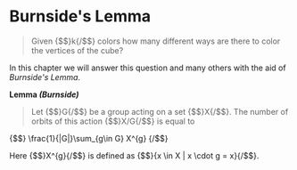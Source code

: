 # Burnside's Lemma
> Given {$$}k{/$$} colors how many different ways are there to color the
> vertices of the cube?

In this chapter we will answer this question and many others with the aid of
_Burnside's Lemma_.

**Lemma _(Burnside)_**
> Let {$$}G{/$$} be a group acting on a set {$$}X{/$$}. The number of orbits of
> this action {$$}X/G{/$$} is equal to

{$$}
\frac{1}{|G|}\sum_{g\in G} X^{g}
{/$$}

Here {$$}X^{g}{/$$} is defined as {$$}\{x \in X | x \cdot g = x\}{/$$}.
